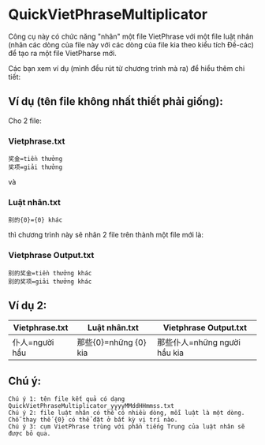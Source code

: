 # QuickVietPhraseMultiplicator
Công cụ này có chức năng "nhân" một file VietPhrase với một file luật nhân (nhân các dòng của file này với các dòng của file kia theo kiểu tích Đề-các) để tạo ra một file VietPharse mới.

Các bạn xem ví dụ (mình đều rút từ chương trình mà ra) để hiểu thêm chi tiết:
## Ví dụ (tên file không nhất thiết phải giống):
Cho 2 file:
### Vietphrase.txt
```
奖金=tiền thưởng
奖项=giải thưởng
```
và
### Luật nhân.txt
```
别的{0}={0} khác
```
thì chương trình này sẽ nhân 2 file trên thành một file mới là:
### Vietphrase Output.txt
```
别的奖金=tiền thưởng khác
别的奖项=giải thưởng khác
```
## Ví dụ 2:
| Vietphrase.txt | Luật nhân.txt        | Vietphrase Output.txt       |
|----------------|----------------------|-----------------------------|
| 仆人=người hầu | 那些{0}=những {0} kia | 那些仆人=những người hầu kia |
## Chú ý:
```
Chú ý 1: tên file kết quả có dạng QuickVietPhraseMultiplicator_yyyyMMddHHmmss.txt
Chú ý 2: file luật nhân có thể có nhiều dòng, mỗi luật là một dòng. Chỗ thay thế {0} có thể đặt ở bất kỳ vị trí nào.
Chú ý 3: cụm VietPhrase trùng với phần tiếng Trung của luật nhân sẽ được bỏ qua.
```
